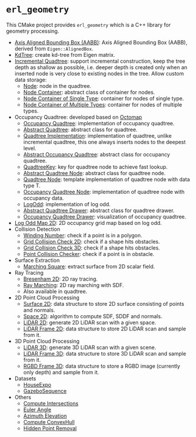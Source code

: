 `erl_geometry`
==============
This CMake project provides `erl_geometry` which is a C++ library for geometry processing.

- [Axis Aligned Bounding Box (AABB)](include/erl_geometry/aabb.hpp): Axis Aligned Bounding Box (AABB), derived from `Eigen::AlignedBox`.
- [KdTree](include/erl_geometry/kdtree_eigen_adaptor.hpp): create kd-tree from Eigen matrix.
- [Incremental Quadtree](include/erl_geometry/incremental_quadtree.hpp): support incremental construction, keep the 
  tree depth as shallow as possible, i.e. deeper depth is created only when an inserted node is very close to existing 
  nodes in the tree. Allow custom data storage:
  - [Node](include/erl_geometry/node.hpp): node in the quadtree.
  - [Node Container](include/erl_geometry/node_container.hpp): abstract class of container for nodes.
  - [Node Container of Single Type](include/erl_geometry/node_container_single_type.hpp): container for nodes of single type.
  - [Node Container of Multiple Types](include/erl_geometry/node_container_multi_types.hpp): container for nodes of multiple types.
- Occupancy Quadtree: developed based on [Octomap](https://octomap.github.io/)
  - [Occupancy Quadtree](include/erl_geometry/occupancy_quadtree.hpp): implementation of occupancy quadtree.
  - [Abstract Quadtree](include/erl_geometry/abstract_quadtree.hpp): abstract class for quadtree.
  - [Quadtree Implementation](include/erl_geometry/quadtree_impl.hpp): implementation of quadtree, unlike incremental
    quadtree, this one always inserts nodes to the deepest level.
  - [Abstract Occupancy Quadtree](include/erl_geometry/abstract_occupancy_quadtree.hpp): abstract class for occupancy quadtree.
  - [QuadtreeKey](include/erl_geometry/quadtree_key.hpp): key for quadtree node to achieve fast lookup.
  - [Abstract Quadtree Node](include/erl_geometry/abstract_quadtree_node.hpp): abstract class for quadtree node.
  - [Quadtree Node](include/erl_geometry/quadtree_node.hpp): template implementation of quadtree node with data type T.
  - [Occupancy Quadtree Node](include/erl_geometry/occupancy_quadtree_node.hpp): implementation of quadtree node with occupancy data.
  - [LogOdd](include/erl_geometry/logodd.hpp): implementation of log odd.
  - [Abstract Quadtree Drawer](include/erl_geometry/abstract_quadtree_drawer.hpp): abstract class for quadtree drawer.
  - [Occupancy Quadtree Drawer](include/erl_geometry/occupancy_quadtree_drawer.hpp): visualization of occupancy quadtree.
- [Log Odd Map 2D](include/erl_geometry/log_odd_map_2d.hpp): 2D occupancy grid map based on log odd.
- Collision Detection
  - [Winding Number](include/erl_geometry/winding_number.hpp): check if a point is in a polygon.
  - [Grid Collision Check 2D](include/erl_geometry/grid_collision_checker_se2.hpp): check if a shape hits obstacles.
  - [Grid Collision Check 3D](include/erl_geometry/grid_collision_checker_3d.hpp): check if a shape hits obstacles.
  - [Point Collision Checker](include/erl_geometry/point_collision_checker.hpp): check if a point is in obstacle.
- Surface Extraction
  - [Marching Square](include/erl_geometry/marching_square.hpp): extract surface from 2D scalar field.
- Ray Tracing
  - [Bresenham 2D](include/erl_geometry/bresenham_2d.hpp): 2D ray tracing.
  - [Ray Marching](include/erl_geometry/ray_marching.hpp): 2D ray marching with SDF.
  - Also available in quadtree.
- 2D Point Cloud Processing
  - [Surface 2D](include/erl_geometry/surface_2d.hpp): data structure to store 2D surface consisting of points and normals.
  - [Space 2D](include/erl_geometry/space_2d.hpp): algorithm to compute SDF, SDDF and normals.
  - [LiDAR 2D](include/erl_geometry/lidar_2d.hpp): generate 2D LiDAR scan with a given space.
  - [LiDAR Frame 2D](include/erl_geometry/lidar_frame_2d.hpp): data structure to store 2D LiDAR scan and sample from it.
- 3D Point Cloud Processing
  - [LiDAR 3D](include/erl_geometry/lidar_3d.hpp): generate 3D LiDAR scan with a given scene.
  - [LiDAR Frame 3D](include/erl_geometry/lidar_frame_3d.hpp): data structure to store 3D LiDAR scan and sample from it.
  - [RGBD Frame 3D](include/erl_geometry/rgbd_frame_3d.hpp): data structure to store a RGBD image (currently only depth) and sample from it.
- Datasets
  - [HouseExpo](python/erl_geometry/house_expo/README.md)
  - [GazeboSequence](python/erl_geometry/gazebo/sequence.py)
- Others
  - [Compute Intersections](include/erl_geometry/utils.hpp)
  - [Euler Angle](include/erl_geometry/euler_angle.hpp)
  - [Azimuth Elevation](include/erl_geometry/azimuth_elevation.hpp)
  - [Compute ConvexHull](include/convex_hull.hpp)
  - [Hidden Point Removal](include/hidden_point_removal.hpp)

